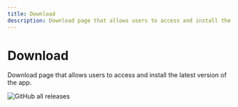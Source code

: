 ```yaml
---
title: Download
description: Download page that allows users to access and install the latest version of the app.
---
```


# Download

Download page that allows users to access and install the latest version of the app.

![GitHub all releases](https://img.shields.io/github/downloads/tachiyomiorg/tachiyomi/total?label=downloads&labelColor=27303D&color=0D1117&logo=github&logoColor=FFFFFF&style=flat)
